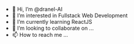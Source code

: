 - 👋 Hi, I’m @dranel-AI
- 👀 I’m interested in Fullstack Web Development
- 🌱 I’m currently learning ReactJS
- 💞️ I’m looking to collaborate on ...
- 📫 How to reach me ...

<!---
dranel-AI/dranel-AI is a ✨ special ✨ repository because its `README.md` (this file) appears on your GitHub profile.
You can click the Preview link to take a look at your changes.
--->
